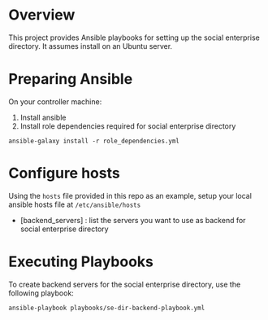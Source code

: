# Overview

This project provides Ansible playbooks for setting up the social enterprise directory. It assumes install on an Ubuntu server.

# Preparing Ansible

On your controller machine:

1. Install ansible
2. Install role dependencies required for social enterprise directory

  `ansible-galaxy install -r role_dependencies.yml`

# Configure hosts

Using the `hosts` file provided in this repo as an example, setup your local ansible hosts file at `/etc/ansible/hosts`

* [backend_servers] : list the servers you want to use as backend for social enterprise directory

# Executing Playbooks

To create backend servers for the social enterprise directory, use the following playbook:

  `ansible-playbook playbooks/se-dir-backend-playbook.yml`
